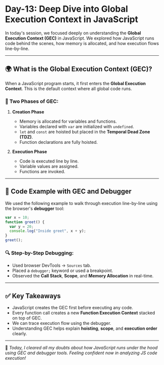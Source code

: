# Day-13: Deep Dive into Global Execution Context in JavaScript

In today's session, we focused deeply on understanding the **Global Execution Context (GEC)** in JavaScript. We explored how JavaScript runs code behind the scenes, how memory is allocated, and how execution flows line-by-line.

---

## 🌍 What is the Global Execution Context (GEC)?

When a JavaScript program starts, it first enters the **Global Execution Context**. This is the default context where all global code runs.

### 🔄 Two Phases of GEC:
1. **Creation Phase**
    - Memory is allocated for variables and functions.
    - Variables declared with `var` are initialized with `undefined`.
    - `let` and `const` are hoisted but placed in the **Temporal Dead Zone (TDZ)**.
    - Function declarations are fully hoisted.

2. **Execution Phase**
    - Code is executed line by line.
    - Variable values are assigned.
    - Functions are invoked.

---

## 🧾 Code Example with GEC and Debugger

We used the following example to walk through execution line-by-line using the browser's **debugger** tool:

```javascript
var x = 10;
function greet() {
  var y = 20;
  console.log("Inside greet", x + y);
}
greet();
```

### 🔍 Step-by-Step Debugging:
- Used browser DevTools → `Sources` tab.
- Placed a `debugger;` keyword or used a breakpoint.
- Observed the **Call Stack**, **Scope**, and **Memory Allocation** in real-time.

---

## ✅ Key Takeaways
- JavaScript creates the GEC first before executing any code.
- Every function call creates a new **Function Execution Context** stacked on top of GEC.
- We can trace execution flow using the debugger.
- Understanding GEC helps explain **hoisting**, **scope**, and **execution order** clearly.

---

📌 *Today, I cleared all my doubts about how JavaScript runs under the hood using GEC and debugger tools. Feeling confident now in analyzing JS code execution!*